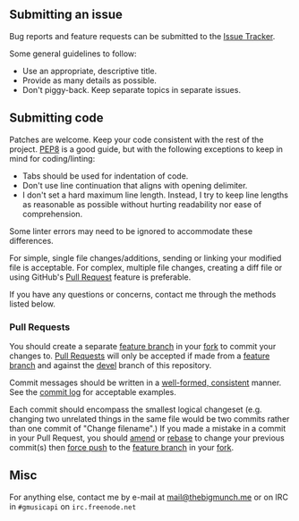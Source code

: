 ## Submitting an issue

Bug reports and feature requests can be submitted to the [Issue Tracker](https://github.com/thebigmunch/gmusicapi-wrapper/issues).

Some general guidelines to follow:

* Use an appropriate, descriptive title.
* Provide as many details as possible.
* Don't piggy-back. Keep separate topics in separate issues.

## Submitting code

Patches are welcome. Keep your code consistent with the rest of the project. [PEP8](https://www.python.org/dev/peps/pep-0008/) is a good guide, but with the following exceptions to keep in mind for coding/linting:

* Tabs should be used for indentation of code.
* Don't use line continuation that aligns with opening delimiter.
* I don't set a hard maximum line length. Instead, I try to keep line lengths as reasonable as possible without hurting readability nor ease of comprehension.

Some linter errors may need to be ignored to accommodate these differences.

For simple, single file changes/additions, sending or linking your modified file is acceptable. For complex, multiple file changes, creating a diff file or using GitHub's [Pull Request](https://help.github.com/articles/using-pull-requests/) feature is preferable.

If you have any questions or concerns, contact me through the methods listed below.

### Pull Requests

You should create a separate [feature branch][fb] in your [fork][fork] to commit your changes to. [Pull Requests](https://help.github.com/articles/creating-a-pull-request) will only be accepted if made from a [feature branch][fb] and against the [devel](https://github.com/thebigmunch/gmusicapi-wrapper/tree/devel) branch of this repository.

Commit messages should be written in a [well-formed, consistent](https://sethrobertson.github.io/GitBestPractices/#usemsg) manner. See the [commit log](https://github.com/thebigmunch/gmusicapi-wrapper/commits/devel) for acceptable examples.

Each commit should encompass the smallest logical changeset (e.g. changing two unrelated things in the same file would be two commits rather than one commit of "Change filename".) If you made a mistake in a commit in your Pull Request, you should [amend](https://www.atlassian.com/git/tutorials/rewriting-history/git-commit--amend) or [rebase](https://www.atlassian.com/git/tutorials/rewriting-history/git-rebase-i) to change your previous commit(s) then [force push](http://stackoverflow.com/a/12610763) to the [feature branch][fb] in your [fork][fork].

[fb]: https://help.github.com/articles/creating-and-deleting-branches-within-your-repository/#creating-a-branch
[fork]: https://help.github.com/articles/fork-a-repo

## Misc
For anything else, contact me by e-mail at <mail@thebigmunch.me> or on IRC in ``#gmusicapi`` on ``irc.freenode.net``
